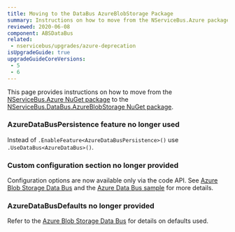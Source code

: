 ```yaml
---
title: Moving to the DataBus AzureBlobStorage Package
summary: Instructions on how to move from the NServiceBus.Azure package to NServiceBus.DataBus.AzureBlobStorage
reviewed: 2020-06-08
component: ABSDataBus
related:
 - nservicebus/upgrades/azure-deprecation
isUpgradeGuide: true
upgradeGuideCoreVersions:
 - 5
 - 6
---
```


This page provides instructions on how to move from the [NServiceBus.Azure NuGet package](https://www.nuget.org/packages/NServiceBus.Azure/) to the [NServiceBus.DataBus.AzureBlobStorage NuGet package](https://www.nuget.org/packages/NServiceBus.DataBus.AzureBlobStorage/).


### AzureDataBusPersistence feature no longer used

Instead of `.EnableFeature<AzureDataBusPersistence>()` use `.UseDataBus<AzureDataBus>()`.


### Custom configuration section no longer provided

Configuration options are now available only via the code API. See [Azure Blob Storage Data Bus](/nservicebus/messaging/databus/azure-blob-storage.md) and the [Azure Data Bus sample](/samples/azure/blob-storage-databus) for more details.


### AzureDataBusDefaults no longer provided

Refer to the [Azure Blob Storage Data Bus](/nservicebus/messaging/databus/azure-blob-storage.md) for details on defaults used.
